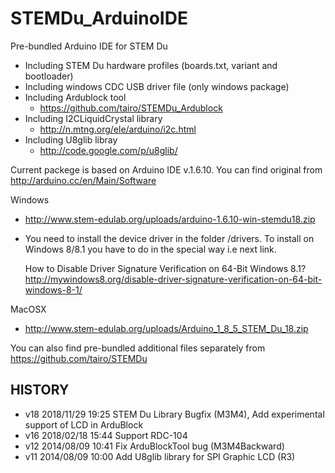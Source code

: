 STEMDu_ArduinoIDE
=================

Pre-bundled Arduino IDE for STEM Du
- Including STEM Du hardware profiles (boards.txt, variant and bootloader)
- Including windows CDC USB driver file (only windows package)
- Including Ardublock tool
  - https://github.com/tairo/STEMDu_Ardublock
- Including I2CLiquidCrystal library
  - http://n.mtng.org/ele/arduino/i2c.html
- Including U8glib libray
  - http://code.google.com/p/u8glib/

Current packege is based on Arduino IDE v.1.6.10. You can find original from http://arduino.cc/en/Main/Software

Windows
* http://www.stem-edulab.org/uploads/arduino-1.6.10-win-stemdu18.zip
* You need to install the device driver in the folder /drivers. To install on Windows 8/8.1 you have to do in the special way i.e next link.

	How to Disable Driver Signature Verification on 64-Bit Windows 8.1? http://mywindows8.org/disable-driver-signature-verification-on-64-bit-windows-8-1/

MacOSX
* http://www.stem-edulab.org/uploads/Arduino_1_8_5_STEM_Du_18.zip

You can also find pre-bundled additional files separately from https://github.com/tairo/STEMDu

HISTORY
-------
- v18 2018/11/29 19:25 STEM Du Library Bugfix (M3M4), Add experimental support of LCD in ArduBlock
- v16 2018/02/18 15:44 Support RDC-104
- v12 2014/08/09 10:41 Fix ArduBlockTool bug (M3M4Backward)
- v11 2014/08/09 10:00 Add U8glib library for SPI Graphic LCD (R3)
